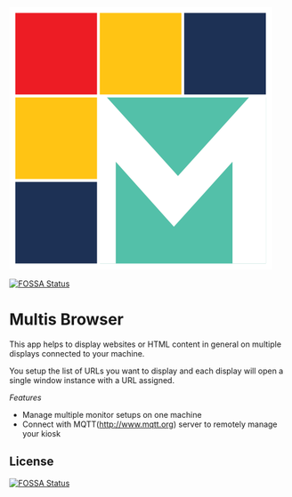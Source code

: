 ![Multis Logo](./app/icon/app-icon.png)

[![FOSSA Status](https://app.fossa.io/api/projects/git%2Bgithub.com%2Fddresch%2Fmultis.svg?type=shield)](https://app.fossa.io/projects/git%2Bgithub.com%2Fddresch%2Fmultis?ref=badge_shield)

# Multis Browser
This app helps to display websites or HTML content in general on multiple displays connected to your machine.

You setup the list of URLs you want to display and each display will open a single window instance with a URL assigned.

*Features*
- Manage multiple monitor setups on one machine
- Connect with MQTT(http://www.mqtt.org) server to remotely manage your kiosk


## License
[![FOSSA Status](https://app.fossa.io/api/projects/git%2Bgithub.com%2Fddresch%2Fmultis.svg?type=large)](https://app.fossa.io/projects/git%2Bgithub.com%2Fddresch%2Fmultis?ref=badge_large)
